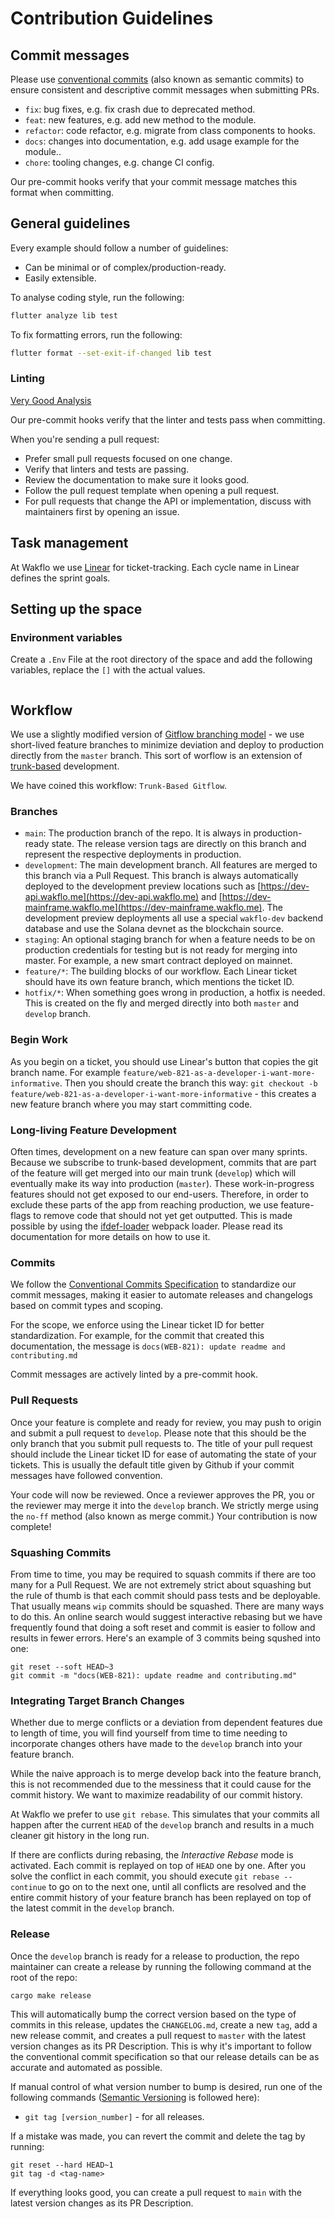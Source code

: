 # Contribution Guidelines

## Commit messages

Please use [conventional commits](https://www.conventionalcommits.org) (also known as semantic commits) to ensure consistent and descriptive commit messages when submitting PRs.

- `fix`: bug fixes, e.g. fix crash due to deprecated method.
- `feat`: new features, e.g. add new method to the module.
- `refactor`: code refactor, e.g. migrate from class components to hooks.
- `docs`: changes into documentation, e.g. add usage example for the module..
- `chore`: tooling changes, e.g. change CI config.

Our pre-commit hooks verify that your commit message matches this format when committing.

## General guidelines

Every example should follow a number of guidelines:

- Can be minimal or of complex/production-ready.
- Easily extensible.


To analyse coding style, run the following:

```sh
flutter analyze lib test
```

To fix formatting errors, run the following:

```sh
flutter format --set-exit-if-changed lib test
```

### Linting

[Very Good Analysis](https://verygood.ventures/blog/introducing-very-good-analysis)

Our pre-commit hooks verify that the linter and tests pass when committing.

When you're sending a pull request:

- Prefer small pull requests focused on one change.
- Verify that linters and tests are passing.
- Review the documentation to make sure it looks good.
- Follow the pull request template when opening a pull request.
- For pull requests that change the API or implementation, discuss with maintainers first by opening an issue.


## Task management

At Wakflo we use [Linear](https://notion.app/wakflo/team/MOBILE/active) for ticket-tracking. Each cycle name in Linear defines the sprint goals.

## Setting up the space

### Environment variables
Create a `.Env` File at the root directory of the space and add the following variables, replace the `[]` with the actual values.
```text

```

## Workflow

We use a slightly modified version of [Gitflow branching model](https://nvie.com/posts/a-successful-git-branching-model/) - we use short-lived feature branches to minimize deviation and deploy to production directly from the `master` branch. This sort of worflow is an extension of [trunk-based](https://www.atlassian.com/continuous-delivery/continuous-integration/trunk-based-development) development.

We have coined this workflow: `Trunk-Based Gitflow`.

### Branches

- `main`: The production branch of the repo. It is always in production-ready state. The release version tags are directly on this branch and represent the respective deployments in production.
- `development`: The main development branch. All features are merged to this branch via a Pull Request. This branch is always automatically deployed to the development preview locations such as [https://dev-api.wakflo.me](https://dev-api.wakflo.me) and [https://dev-mainframe.wakflo.me](https://dev-mainframe.wakflo.me). The development preview deployments all use a special `wakflo-dev` backend database and use the Solana devnet as the blockchain source.
- `staging`: An optional staging branch for when a feature needs to be on production credentials for testing but is not ready for merging into master. For example, a new smart contract deployed on mainnet.
- `feature/*`: The building blocks of our workflow. Each Linear ticket should have its own feature branch, which mentions the ticket ID.
- `hotfix/*`: When something goes wrong in production, a hotfix is needed. This is created on the fly and merged directly into both `master` and `develop` branch.

### Begin Work

As you begin on a ticket, you should use Linear's button that copies the git branch name. For example `feature/web-821-as-a-developer-i-want-more-informative`. Then you should create the branch this way: `git checkout -b feature/web-821-as-a-developer-i-want-more-informative` - this creates a new feature branch where you may start committing code.

### **Long-living Feature Development**

Often times, development on a new feature can span over many sprints. Because we subscribe to trunk-based development, commits that are part of the feature will get merged into our main trunk (`develop`) which will eventually make its way into production (`master`). These work-in-progress features should not get exposed to our end-users. Therefore, in order to exclude these parts of the app from reaching production, we use feature-flags to remove code that should not yet get outputted. This is made possible by using the [ifdef-loader](https://www.npmjs.com/package/ifdef-loader) webpack loader. Please read its documentation for more details on how to use it.


### Commits

We follow the [Conventional Commits Specification](https://www.conventionalcommits.org/en/V1.0.0/) to standardize our commit messages, making it easier to automate releases and changelogs based on commit types and scoping.

For the scope, we enforce using the Linear ticket ID for better standardization. For example, for the commit that created this documentation, the message is `docs(WEB-821): update readme and contributing.md`

Commit messages are actively linted by a pre-commit hook.

### Pull Requests

Once your feature is complete and ready for review, you may push to origin and submit a pull request to `develop`. Please note that this should be the only branch that you submit pull requests to. The title of your pull request should include the Linear ticket ID for ease of automating the state of your tickets. This is usually the default title given by Github if your commit messages have followed convention.

Your code will now be reviewed. Once a reviewer approves the PR, you or the reviewer may merge it into the `develop` branch. We strictly merge using the `no-ff` method (also known as merge commit.) Your contribution is now complete!

### Squashing Commits

From time to time, you may be required to squash commits if there are too many for a Pull Request. We are not extremely strict about squashing but the rule of thumb is that each commit should pass tests and be deployable. That usually means `wip` commits should be squashed. There are many ways to do this. An online search would suggest interactive rebasing but we have frequently found that doing a soft reset and commit is easier to follow and results in fewer errors. Here's an example of 3 commits being squshed into one:

```
git reset --soft HEAD~3
git commit -m "docs(WEB-821): update readme and contributing.md"
```

### Integrating Target Branch Changes

Whether due to merge conflicts or a deviation from dependent features due to length of time, you will find yourself from time to time needing to incorporate changes others have made to the `develop` branch into your feature branch.

While the naive approach is to merge develop back into the feature branch, this is not recommended due to the messiness that it could cause for the commit history. We want to maximize readability of our commit history.

At Wakflo we prefer to use `git rebase`. This simulates that your commits all happen after the current `HEAD` of the `develop` branch and results in a much cleaner git history in the long run.

If there are conflicts during rebasing, the _Interactive Rebase_ mode is activated. Each commit is replayed on top of `HEAD` one by one. After you solve the conflict in each commit, you should execute `git rebase --continue` to go on to the next one, until all conflicts are resolved and the entire commit history of your feature branch has been replayed on top of the latest commit in the `develop` branch.

### Release

Once the `develop` branch is ready for a release to production, the repo maintainer can create a release by running the following command at the root of the repo:

`cargo make release`

This will automatically bump the correct version based on the type of commits in this release, updates the `CHANGELOG.md`, create a new `tag`, add a new release commit, and creates a pull request to `master` with the latest version changes as its PR Description. This is why it's important to follow the conventional commit specification so that our release details can be as accurate and automated as possible.

If manual control of what version number to bump is desired, run one of the following commands ([Semantic Versioning](https://semver.org/) is followed here):

- `git tag [version_number]` - for all releases.

If a mistake was made, you can revert the commit and delete the tag by running:

```
git reset --hard HEAD~1
git tag -d <tag-name>
```

If everything looks good, you can create a pull request to `main` with the latest version changes as its PR Description.
